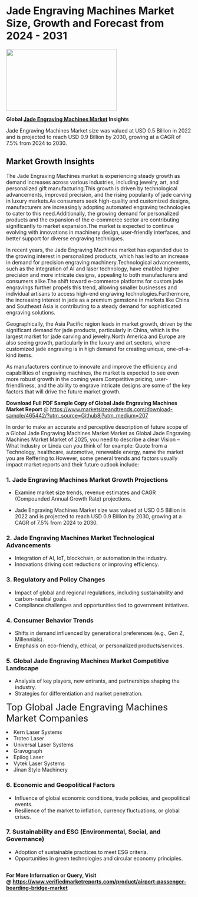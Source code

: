 <H1>Jade Engraving Machines Market Size, Growth and Forecast from 2024 - 2031</H1><img class="aligncenter size-medium wp-image-584254" src="https://thirdeyenews.in/wp-content/uploads/2024/09/Global-Market-Research-300x168.jpeg" alt="" width="300" height="168" /><p><strong>Global&nbsp;<a href="https://www.marketsizeandtrends.com/download-sample/465442/?utm_source=Github8j?utm_medium=207">Jade Engraving Machines Market</a> Insights</strong></p><p>Jade Engraving Machines Market size was valued at USD 0.5 Billion in 2022 and is projected to reach USD 0.9 Billion by 2030, growing at a CAGR of 7.5% from 2024 to 2030.</p><p><h2>Market Growth Insights</h2> <p>The Jade Engraving Machines market is experiencing steady growth as demand increases across various industries, including jewelry, art, and personalized gift manufacturing.This growth is driven by technological advancements, improved precision, and the rising popularity of jade carving in luxury markets.As consumers seek high-quality and customized designs, manufacturers are increasingly adopting automated engraving technologies to cater to this need.Additionally, the growing demand for personalized products and the expansion of the e-commerce sector are contributing significantly to market expansion.The market is expected to continue evolving with innovations in machinery design, user-friendly interfaces, and better support for diverse engraving techniques.</p> <p>In recent years, the Jade Engraving Machines market has expanded due to the growing interest in personalized products, which has led to an increase in demand for precision engraving machinery.Technological advancements, such as the integration of AI and laser technology, have enabled higher precision and more intricate designs, appealing to both manufacturers and consumers alike.The shift toward e-commerce platforms for custom jade engravings further propels this trend, allowing smaller businesses and individual artisans to access high-end engraving technologies.Furthermore, the increasing interest in jade as a premium gemstone in markets like China and Southeast Asia is contributing to a steady demand for sophisticated engraving solutions.</p> <p>Geographically, the Asia Pacific region leads in market growth, driven by the significant demand for jade products, particularly in China, which is the largest market for jade carving and jewelry.North America and Europe are also seeing growth, particularly in the luxury and art sectors, where customized jade engraving is in high demand for creating unique, one-of-a-kind items.</p> <p>As manufacturers continue to innovate and improve the efficiency and capabilities of engraving machines, the market is expected to see even more robust growth in the coming years.Competitive pricing, user-friendliness, and the ability to engrave intricate designs are some of the key factors that will drive the future market growth.</p> <p><span class=""><strong>Download Full PDF Sample Copy of Global Jade Engraving Machines Market Report</strong> @ <a href="https://www.marketsizeandtrends.com/download-sample/465442/?utm_source=Github8j?utm_medium=207" target="_blank">https://www.marketsizeandtrends.com/download-sample/465442/?utm_source=Github8j?utm_medium=207</a></span></p><p>In order to make an accurate and perceptive description of future scope of a Global&nbsp;Jade Engraving Machines Market Market as Global&nbsp;Jade Engraving Machines Market Market of 2025, you need to describe a clear Vision &ndash; What Industry or Linda can you think of for example: Quote from a Technology, healthcare, automotive, renewable energy, name the market you are Reffering to.However, some general trends and factors usually impact market reports and their future outlook include:</p><h3>1.&nbsp;<strong>Jade Engraving Machines Market Growth Projections</strong></h3><ul><li>Examine market size trends, revenue estimates and CAGR (Compounded Annual Growth Rate) projections.</li><li><p>Jade Engraving Machines Market size was valued at USD 0.5 Billion in 2022 and is projected to reach USD 0.9 Billion by 2030, growing at a CAGR of 7.5% from 2024 to 2030.</p></li></ul><h3>2.&nbsp;<strong>Jade Engraving Machines Market Technological Advancements</strong></h3><ul><li>Integration of AI, IoT, blockchain, or automation in the industry.</li><li>Innovations driving cost reductions or improving efficiency.</li></ul><h3>3.&nbsp;<strong>Regulatory and Policy Changes</strong></h3><ul><li>Impact of global and regional regulations, including sustainability and carbon-neutral goals.</li><li>Compliance challenges and opportunities tied to government initiatives.</li></ul><h3>4.&nbsp;<strong>Consumer Behavior Trends</strong></h3><ul><li>Shifts in demand influenced by generational preferences (e.g., Gen Z, Millennials).</li><li>Emphasis on eco-friendly, ethical, or personalized products/services.</li></ul><h3>5.&nbsp;<strong>Global Jade Engraving Machines Market Competitive Landscape</strong></h3><ul><li>Analysis of key players, new entrants, and partnerships shaping the industry.</li><li>Strategies for differentiation and market penetration.</li></ul><p data-pm-slice="1 1 []"><span style="color: inherit; font-family: inherit; font-size: 25px;">Top Global Jade Engraving Machines Market Companies</span></p><div class="" data-test-id=""><p><li>Kern Laser Systems</li><li> Trotec Laser</li><li> Universal Laser Systems</li><li> Gravograph</li><li> Epilog Laser</li><li> Vytek Laser Systems</li><li> Jinan Style Machinery</li></p></div><h3>6.&nbsp;<strong>Economic and Geopolitical Factors</strong></h3><ul><li>Influence of global economic conditions, trade policies, and geopolitical events.</li><li>Resilience of the market to inflation, currency fluctuations, or global crises.</li></ul><h3>7.&nbsp;<strong>Sustainability and ESG (Environmental, Social, and Governance)</strong></h3><ul><li>Adoption of sustainable practices to meet ESG criteria.</li><li>Opportunities in green technologies and circular economy principles.</li></ul><h2><strong style="font-size: 14px;">For More Information or Query, Visit @&nbsp;</strong><a style="background-color: #ffffff; font-size: 14px;" href="https://www.marketsizeandtrends.com/report/jade-engraving-machines-market/" target="_blank">https://www.verifiedmarketreports.com/product/airport-passenger-boarding-bridge-market</a></h2>